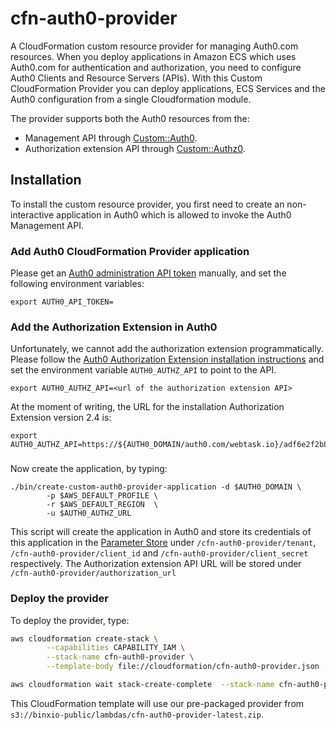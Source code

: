 # cfn-auth0-provider
A CloudFormation custom resource provider for managing Auth0.com resources.  When you deploy applications in Amazon ECS which uses Auth0.com for authentication and authorization, you need to configure Auth0 Clients and Resource Servers (APIs).  With this Custom CloudFormation Provider you can deploy applications, ECS Services and the Auth0 configuration from a single Cloudformation module.

The provider supports both the Auth0 resources from the: 

- Management API through [Custom::Auth0](docs/auth0.md).
- Authorization extension API through [Custom::Authz0](docs/authz0.md).

## Installation
To install the custom resource provider, you first need to create an non-interactive application in Auth0
which is allowed to invoke the Auth0 Management API.

### Add Auth0 CloudFormation Provider application
Please get an [Auth0 administration API token](https://auth0.com/docs/api/management/v2/tokens#get-a-token-manually) manually, and set the
following environment variables:

```
export AUTH0_API_TOKEN=
```

### Add the Authorization Extension in Auth0
Unfortunately, we cannot add the authorization extension programmatically. Please follow the [Auth0 Authorization Extension installation instructions](https://auth0.com/docs/extensions/authorization-extension/v2/implementation/installation) and set the environment variable `AUTH0_AUTHZ_API` to point to the API.

```
export AUTH0_AUTHZ_API=<url of the authorization extension API>
```

At the moment of writing, the URL for the installation Authorization Extension version 2.4 is:
```
export  AUTH0_AUTHZ_API=https://${AUTH0_DOMAIN/auth0.com/webtask.io}/adf6e2f2b84784b57522e3b19dfc9201
```

### 

Now create the application, by typing:
```
./bin/create-custom-auth0-provider-application -d $AUTH0_DOMAIN \
		-p $AWS_DEFAULT_PROFILE \
		-r $AWS_DEFAULT_REGION  \
		-u $AUTH0_AUTHZ_URL
```

This script will create the application in Auth0 and store its credentials of this application in the
[Parameter Store](https://docs.aws.amazon.com/systems-manager/latest/userguide/systems-manager-paramstore.html) under
`/cfn-auth0-provider/tenant`, `/cfn-auth0-provider/client_id` and `/cfn-auth0-provider/client_secret`
respectively. The Authorization extension API URL will be stored under `/cfn-auth0-provider/authorization_url`


### Deploy the provider
To deploy the provider, type:

```sh
aws cloudformation create-stack \
        --capabilities CAPABILITY_IAM \
        --stack-name cfn-auth0-provider \
        --template-body file://cloudformation/cfn-auth0-provider.json

aws cloudformation wait stack-create-complete  --stack-name cfn-auth0-provider
```

This CloudFormation template will use our pre-packaged provider from `s3://binxio-public/lambdas/cfn-auth0-provider-latest.zip`.

